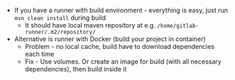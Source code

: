 * If you have a runner with build environment - everything is easy, just run `mvn clean install` during build
    * It should have local maven repository at e.g. `/home/gitlab-runner/.m2/repository/`
* Alternative is runner with Docker (build your project in container)
    * Problem - no local cache, build have to download dependencies each time
    * Fix - Use volumes. Or create an image for build (with all necessary dependencies), then build inside it
